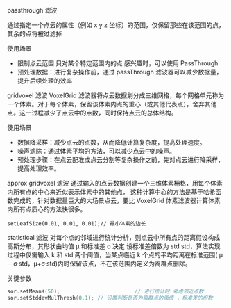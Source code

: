 passthrough 滤波

通过指定一个点云的属性（例如 x y z 坐标）的范围，仅保留那些在该范围的点，其余的点将被过滤掉

使用场景

- 限制点云范围 只对某个特定范围内的点 感兴趣时，可以使用 PassThrough
- 预处理数据：进行复杂操作前，通过 passThrough 滤波器可以减少数据量，提升后续处理的效率

gridvoxel 滤波
VoxelGrid 滤波器将点云数据划分成三维网格，每个网格单元称为一个体素。对于每个体素，保留该体素内点的重心（或其他代表点），舍弃其他点。这一过程减少了点云中的点数，同时保持点云的总体结构。

使用场景

- 数据降采样：减少点云的点数，从而降低计算复杂度，提高处理速度。
- 噪声滤除：通过体素平均的方法，可以减少点云中的噪声。
- 预处理步骤：在点云配准或点云分割等复杂操作之前，先对点云进行降采样，提高处理效率。

approx gridvoxel 滤波
通过输入的点云数据创建一个三维体素栅格，用每个体素内所有点的中心来近似表示体素中的其他点， 这种计算中心的方法是基于哈希函数完成的，针对数据量巨大的大场景点云，要比 VoxelGrid 体素滤波器计算体素内所有点质心的方法快很多。

```
setLeafSize(0.01, 0.01, 0.01);// 最小体素的边长
```

statistical 滤波
对每个点的邻域进行统计分析，则点云中所有点的距离假设构成高斯分布，其形状由均值 μ 和标准差 σ 决定
设标准差倍数为 std std，算法实现过程中仅需输入 k 和 std 两个阈值，当某点临近 k 个点的平均距离在标准范围( μ－σ·std，μ+σ·std)内时保留该点，不在该范围内定义为离群点删除。

关键参数

```cpp
sor.setMeanK(50);						 // 进行统计时 考虑邻近点数
sor.setStddevMulThresh(0.1); // 设置判断是否为离群点的阈值 ，标准差的倍数
```
